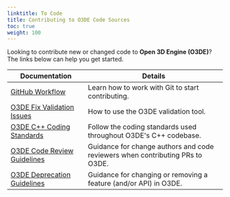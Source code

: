 ```yaml
---
linktitle: To Code
title: Contributing to O3DE Code Sources
toc: true
weight: 100
---
```


Looking to contribute new or changed code to **Open 3D Engine (O3DE)**? The links below can help you get started.

| Documentation      | Details                                                |
|--------------------|--------------------------------------------------------|
| [GitHub Workflow](git-workflow.md) | Learn how to work with Git to start contributing. |
| [O3DE Fix Validation Issues](validation-errors.md) | How to use the O3DE validation tool. |
| [O3DE C++ Coding Standards](https://github.com/o3de/sig-core/blob/main/governance/Coding-Standards-and-Style-Guide.md) | Follow the coding standards used throughout O3DE's C++ codebase. |
| [O3DE Code Review Guidelines](https://github.com/o3de/community/blob/main/guides/o3de-code-review-guidelines.md) | Guidance for change authors and code reviewers when contributing PRs to O3DE. |
| [O3DE Deprecation Guidelines](https://github.com/o3de/community/blob/main/guides/o3de-deprecation-guidelines.md) | Guidance for changing or removing a feature (and/or API) in O3DE. |

